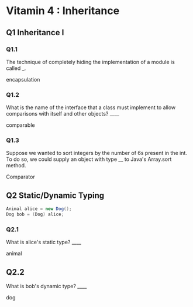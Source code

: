 # Vitamin 4 : Inheritance

## Q1 Inheritance I

### Q1.1

The technique of completely hiding the implementation of a module is called _.

encapsulation

### Q1.2

What is the name of the interface that a class must implement to allow comparisons with itself and other objects? ____

comparable

### Q1.3

Suppose we wanted to sort integers by the number of 6s present in the int. To do so, we could supply an object with type __ to Java's Array.sort method.

Comparator

## Q2 Static/Dynamic Typing

```Java
Animal alice = new Dog();
Dog bob = (Dog) alice;
```

### Q2.1

What is alice's static type? ____

animal

## Q2.2

What is bob's dynamic type? ____

dog

